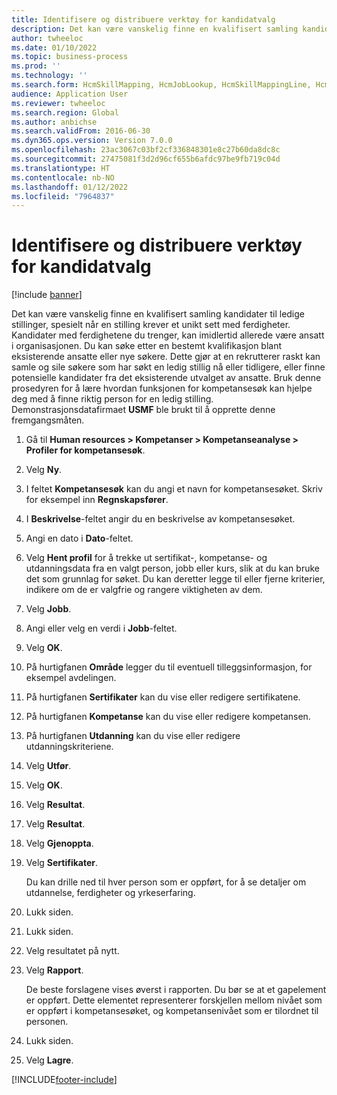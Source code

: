 ```yaml
---
title: Identifisere og distribuere verktøy for kandidatvalg
description: Det kan være vanskelig finne en kvalifisert samling kandidater til ledige stillinger, spesielt når en stilling krever et unikt sett med ferdigheter.
author: twheeloc
ms.date: 01/10/2022
ms.topic: business-process
ms.prod: ''
ms.technology: ''
ms.search.form: HcmSkillMapping, HcmJobLookup, HcmSkillMappingLine, HcmPersonCertificate, CCHTMLPrintPreview
audience: Application User
ms.reviewer: twheeloc
ms.search.region: Global
ms.author: anbichse
ms.search.validFrom: 2016-06-30
ms.dyn365.ops.version: Version 7.0.0
ms.openlocfilehash: 23ac3067c03bf2cf336848301e8c27b60da8dc8c
ms.sourcegitcommit: 27475081f3d2d96cf655b6afdc97be9fb719c04d
ms.translationtype: HT
ms.contentlocale: nb-NO
ms.lasthandoff: 01/12/2022
ms.locfileid: "7964837"
---
```

# <a name="identify-and-deploy-candidate-selection-tools"></a>Identifisere og distribuere verktøy for kandidatvalg

[!include [banner](../../includes/banner.md)]

Det kan være vanskelig finne en kvalifisert samling kandidater til ledige stillinger, spesielt når en stilling krever et unikt sett med ferdigheter. Kandidater med ferdighetene du trenger, kan imidlertid allerede være ansatt i organisasjonen. Du kan søke etter en bestemt kvalifikasjon blant eksisterende ansatte eller nye søkere. Dette gjør at en rekrutterer raskt kan samle og sile søkere som har søkt en ledig stillig nå eller tidligere, eller finne potensielle kandidater fra det eksisterende utvalget av ansatte. Bruk denne prosedyren for å lære hvordan funksjonen for kompetansesøk kan hjelpe deg med å finne riktig person for en ledig stilling. Demonstrasjonsdatafirmaet **USMF** ble brukt til å opprette denne fremgangsmåten.

1. Gå til **Human resources \> Kompetanser \> Kompetanseanalyse \> Profiler for kompetansesøk**.
2. Velg **Ny**.
3. I feltet **Kompetansesøk** kan du angi et navn for kompetansesøket. Skriv for eksempel inn **Regnskapsfører**.
4. I **Beskrivelse**-feltet angir du en beskrivelse av kompetansesøket.
5. Angi en dato i **Dato**-feltet.
6. Velg **Hent profil** for å trekke ut sertifikat-, kompetanse- og utdanningsdata fra en valgt person, jobb eller kurs, slik at du kan bruke det som grunnlag for søket. Du kan deretter legge til eller fjerne kriterier, indikere om de er valgfrie og rangere viktigheten av dem.
7. Velg **Jobb**.
8. Angi eller velg en verdi i **Jobb**-feltet.
9. Velg **OK**.
10. På hurtigfanen **Område** legger du til eventuell tilleggsinformasjon, for eksempel avdelingen.
11. På hurtigfanen **Sertifikater** kan du vise eller redigere sertifikatene.
12. På hurtigfanen **Kompetanse** kan du vise eller redigere kompetansen.
13. På hurtigfanen **Utdanning** kan du vise eller redigere utdanningskriteriene.
14. Velg **Utfør**.
15. Velg **OK**.
16. Velg **Resultat**.
17. Velg **Resultat**.
18. Velg **Gjenoppta**.
19. Velg **Sertifikater**.

    Du kan drille ned til hver person som er oppført, for å se detaljer om utdannelse, ferdigheter og yrkeserfaring.

20. Lukk siden.
21. Lukk siden.
22. Velg resultatet på nytt.
23. Velg **Rapport**.

    De beste forslagene vises øverst i rapporten. Du bør se at et gapelement er oppført. Dette elementet representerer forskjellen mellom nivået som er oppført i kompetansesøket, og kompetansenivået som er tilordnet til personen.

24. Lukk siden.
25. Velg **Lagre**.

[!INCLUDE[footer-include](../../../../includes/footer-banner.md)]
